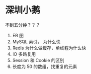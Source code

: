 # 深圳小鹅

不到五分钟？？？

1. ER 图
2. MySQL 索引， 为什么快
3. Redis 为什么做缓存，单线程为什么快
4. IO 多路复用
5. Session 和 Cookie 的区别
6. 长度为 50 的数组，找重复的元素